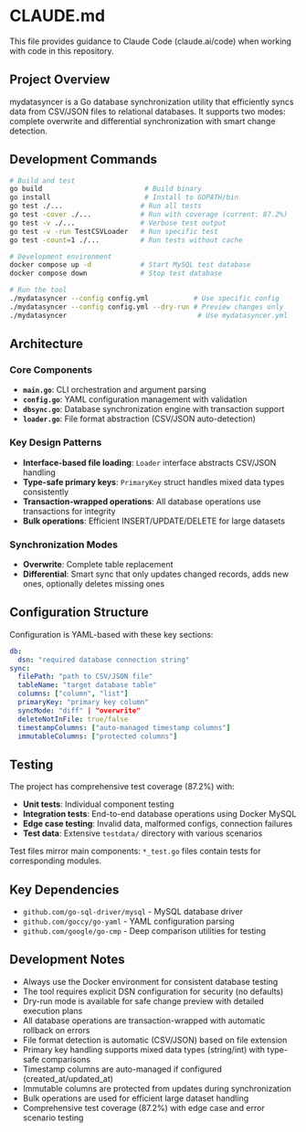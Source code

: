 # CLAUDE.md

This file provides guidance to Claude Code (claude.ai/code) when working with code in this repository.

## Project Overview

mydatasyncer is a Go database synchronization utility that efficiently syncs data from CSV/JSON files to relational databases. It supports two modes: complete overwrite and differential synchronization with smart change detection.

## Development Commands

```bash
# Build and test
go build                         # Build binary
go install                       # Install to GOPATH/bin
go test ./...                   # Run all tests
go test -cover ./...            # Run with coverage (current: 87.2%)
go test -v ./...                # Verbose test output
go test -v -run TestCSVLoader   # Run specific test
go test -count=1 ./...          # Run tests without cache

# Development environment
docker compose up -d            # Start MySQL test database
docker compose down             # Stop test database

# Run the tool
./mydatasyncer --config config.yml           # Use specific config
./mydatasyncer --config config.yml --dry-run # Preview changes only
./mydatasyncer                                # Use mydatasyncer.yml
```

## Architecture

### Core Components
- **`main.go`**: CLI orchestration and argument parsing
- **`config.go`**: YAML configuration management with validation
- **`dbsync.go`**: Database synchronization engine with transaction support
- **`loader.go`**: File format abstraction (CSV/JSON auto-detection)

### Key Design Patterns
- **Interface-based file loading**: `Loader` interface abstracts CSV/JSON handling
- **Type-safe primary keys**: `PrimaryKey` struct handles mixed data types consistently
- **Transaction-wrapped operations**: All database operations use transactions for integrity
- **Bulk operations**: Efficient INSERT/UPDATE/DELETE for large datasets

### Synchronization Modes
- **Overwrite**: Complete table replacement
- **Differential**: Smart sync that only updates changed records, adds new ones, optionally deletes missing ones

## Configuration Structure

Configuration is YAML-based with these key sections:
```yaml
db:
  dsn: "required database connection string"
sync:
  filePath: "path to CSV/JSON file"
  tableName: "target database table"
  columns: ["column", "list"]
  primaryKey: "primary key column"
  syncMode: "diff" | "overwrite"
  deleteNotInFile: true/false
  timestampColumns: ["auto-managed timestamp columns"]
  immutableColumns: ["protected columns"]
```

## Testing

The project has comprehensive test coverage (87.2%) with:
- **Unit tests**: Individual component testing
- **Integration tests**: End-to-end database operations using Docker MySQL
- **Edge case testing**: Invalid data, malformed configs, connection failures
- **Test data**: Extensive `testdata/` directory with various scenarios

Test files mirror main components: `*_test.go` files contain tests for corresponding modules.

## Key Dependencies

- `github.com/go-sql-driver/mysql` - MySQL database driver
- `github.com/goccy/go-yaml` - YAML configuration parsing
- `github.com/google/go-cmp` - Deep comparison utilities for testing

## Development Notes

- Always use the Docker environment for consistent database testing
- The tool requires explicit DSN configuration for security (no defaults)
- Dry-run mode is available for safe change preview with detailed execution plans
- All database operations are transaction-wrapped with automatic rollback on errors
- File format detection is automatic (CSV/JSON) based on file extension
- Primary key handling supports mixed data types (string/int) with type-safe comparisons
- Timestamp columns are auto-managed if configured (created_at/updated_at)
- Immutable columns are protected from updates during synchronization
- Bulk operations are used for efficient large dataset handling
- Comprehensive test coverage (87.2%) with edge case and error scenario testing